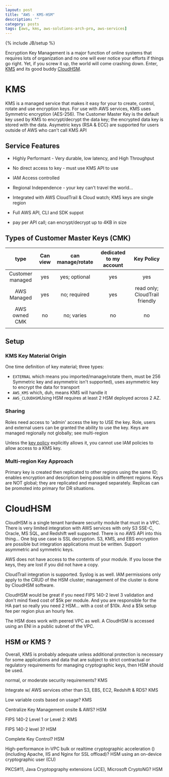 ```yaml
---
layout: post
title: "AWS - KMS-HSM"
description: ""
category: posts
tags: [aws, kms, aws-solutions-arch-pro, aws-services]
---
```

{% include JB/setup %}

Encryption Key Management is a major function of online systems that requires lots of organization and no one will ever notice your efforts if things go right. Yet, if you screw it up, the world will come crashing down. Enter, [KMS](https://aws.amazon.com/kms/) and its good buddy [CloudHSM](https://aws.amazon.com/cloudhsm/). 

# KMS

KMS is a managed service that makes it easy for your to create, control, rotate and use encryption keys. For use with AWS services, KMS uses Symmetric encryption (AES-256). The Customer Master Key is the default key used by KMS to encrypt/decrypt the data key; the encrypted data key is stored with the data. Asymetric keys (RSA &amp; ECC) are supported for users outside of AWS who can't call KMS API

## Service Features

* Highly Performant - Very durable, low latency, and High Throughput

* No direct access to key - must use KMS API to use

* IAM Access controlled

* Regional Independence - your key can't travel the world...

* Integrated with AWS CloudTrail & Cloud watch; KMS keys are single region

* Full AWS API, CLI and SDK suppot

* pay per API call; can encrypt/decrypt up to 4KB in size

## Types of Customer Master Keys (CMK)

|       type       | Can view | can manage/rotate | dedicated to my account |           Key Policy           |
|:----------------:|:--------:|:-----------------:|:-----------------------:|:------------------------------:|
| Customer managed | yes      | yes; optional     | yes                     | yes                            |
| AWS Managed      | yes      | no; required      | yes                     | read only; CloudTrail friendly |
| AWS owned CMK    | no       | no; varies        | no                      | no                             |
|                  |          |                   |                         |                                |

## Setup

### KMS Key Material Origin
One time definition of key material; three types:  
- `EXTERNAL` which means you imported/manage/rotate them, must be 256 Symmetric key and asymmetric isn't supported), uses asymmetric key to encrypt the data for transport
- `AWS_KMS` which, duh, means KMS will handle it 
- `AWS_CLOUDHSM`Using HSM requires at least 2 HSM deployed across 2 AZ.

### Sharing
Roles need access to 'admin' access the key to USE the key. Role, users and external users can be granted the ability to use the key. Keys are managed regionally not globally; see multi-region

Unless the [key policy](https://docs.aws.amazon.com/kms/latest/developerguide/key-policies.html) explicitly allows it, you cannot use IAM policies to allow access to a KMS key.

### Multi-region Key Approach
Primary key is created then replicated to other regions using the same ID; enables encryption and description being possible in different regions. Keys are NOT global; they are replicated and managed separately. Replicas can be promoted into primary for DR situations.

# CloudHSM

CloudHSM is a single tenant hardware security module that must in a VPC. There is very limited integration with AWS services with only S3 SSE-C, Oracle, MS SQL, and Redshift well supported. There is no AWS API into this thing... One big use case is SSL decryption. S3, KMS, and EBS encryption are possible but integration applications must be written. Support asymmetric and symmetric keys.

AWS does not have access to the contents of your module. If you loose the keys, they are lost if you did not have a copy. 

CloudTrail integration is supported. Syslog is as well. IAM permissions only apply to the CRUD of the HSM cluster; management of the cluster is done by CloudHSM software.

CloudHSM would be great if you need FIPS 140-2 level 3 validation and don't mind fixed cost of $5k per module. And you are responsible for the HA part so really you need 2 HSM... with a cost of $10k. And a $5k setup fee per region plus an hourly fee.

The HSM does work with peered VPC as well. A CloudHSM is accessed using an ENI in a public subnet of the VPC.

## HSM or KMS ?

Overall, KMS is probably adequate unless additional protection is necessary for some applications and data that are subject to strict contractual or regulatory requirements for managing cryptographic keys, then HSM should be used.

normal, or moderate security requirements? KMS

Integrate w/ AWS services other than S3, EBS, EC2, Redshift & RDS? KMS

Low variable costs based on usage? KMS 

Centralize Key Management onsite & AWS? HSM

FIPS 140-2 Level 1 or Level 2: KMS

FIPS 140-2 level 3? HSM

Complete Key Control? HSM

High-performance in-VPC bulk or realtime cryptographic acceleration () (including Apache, IIS and Nginx for SSL offload)? HSM using an on-device cryptographic user (CU)

PKCS#11, Java Cryptopgraphy extensions (JCE), Microsoft CryptoNG? HSM


